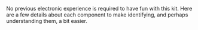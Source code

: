 
No previous electronic experience is required to have fun with this kit. Here are a few details about each component to make identifying, and perhaps understanding them, a bit easier.

